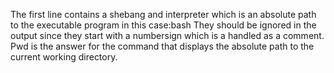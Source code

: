 The first line contains a shebang and interpreter which is an absolute path to the executable program in this case:bash
They should be ignored in the output since they start with a numbersign which is a handled as a comment.
Pwd is the answer for the command that displays the absolute path to the current working directory.
